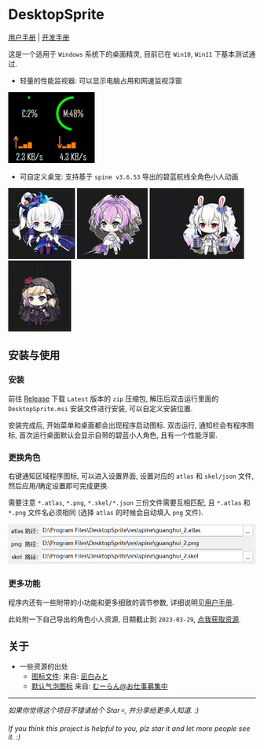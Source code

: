 # DesktopSprite

[用户手册](README.user.md) | [开发手册](README.dev.md)

这是一个适用于 `Windows` 系统下的桌面精灵, 目前已在 `Win10`, `Win11` 下基本测试通过.

- 轻量的性能监视器: 可以显示电脑占用和网速监视浮窗

![perfmonitor](img/perfmonitor.gif)

- 可自定义桌宠: 支持基于 `spine v3.6.53` 导出的碧蓝航线全角色小人动画

![guanghui_2](img/guanghui_2.gif)
![biaoqiang_h](img/biaoqiang_h.gif)
![lafei_h](img/lafei_h.gif)
![z23_h](img/z23_h.gif)

## 安装与使用

### 安装

前往 [Release](https://github.com/ww-rm/DesktopSprite/releases) 下载 `Latest` 版本的 `zip` 压缩包, 解压后双击运行里面的 `DesktopSprite.msi` 安装文件进行安装, 可以自定义安装位置.

安装完成后, 开始菜单和桌面都会出现程序启动图标. 双击运行, 通知栏会有程序图标, 首次运行桌面默认会显示自带的碧蓝小人角色, 且有一个性能浮窗.

### 更换角色

右键通知区域程序图标, 可以进入设置界面, 设置对应的 `atlas` 和 `skel/json` 文件, 然后应用/确定设置即可完成更换.

需要注意 `*.atlas`, `*.png`, `*.skel/*.json` 三份文件需要互相匹配, 且 `*.atlas` 和 `*.png` 文件名必须相同 (选择 `atlas` 的时候会自动填入 `png` 文件).

![atlasconfig](img/atlasconfig.png)

### 更多功能

程序内还有一些附带的小功能和更多细致的调节参数, 详细说明见[用户手册](README.user.md).

此处附一下自己导出的角色小人资源, 日期截止到 `2023-03-29`, [点我获取资源]().

## 关于

- 一些资源的出处
  - [图标文件](https://github.com/ww-rm/DesktopSprite/blob/main/DesktopSprite/res/image/appicon_dark.png): 来自: [凪白みと](https://www.pixiv.net/artworks/56065927)
  - [默认气泡图标](https://github.com/ww-rm/DesktopSprite/blob/main/DesktopSprite/res/image/timealarm.png) 来自: [むーらん@お仕事募集中](https://www.pixiv.net/artworks/67763478)

---

*如果你觉得这个项目不错请给个 Star⭐, 并分享给更多人知道. :)*

*If you think this project is helpful to you, plz star it and let more people see it. :)*

